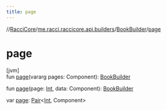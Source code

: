 ```yaml
---
title: page
---
```

//[RacciCore](../../../index.html)/[me.racci.raccicore.api.builders](../index.html)/[BookBuilder](index.html)/[page](page.html)



# page



[jvm]\
fun [page](page.html)(vararg pages: Component): [BookBuilder](index.html)

fun [page](page.html)(page: [Int](https://kotlinlang.org/api/latest/jvm/stdlib/kotlin/-int/index.html), data: Component): [BookBuilder](index.html)

var [page](page.html): [Pair](https://kotlinlang.org/api/latest/jvm/stdlib/kotlin/-pair/index.html)&lt;[Int](https://kotlinlang.org/api/latest/jvm/stdlib/kotlin/-int/index.html), Component&gt;





